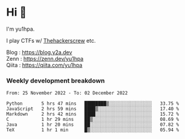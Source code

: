 # Hi 👋

I'm yu1hpa.

I play CTFs w/ [Thehackerscrew](https://www.thehackerscrew.team/) etc.

Blog : https://blog.y2a.dev  
Zenn : https://zenn.dev/yu1hpa  
Qiita : https://qiita.com/yu1hpa  

### Weekly development breakdown

<!--START_SECTION:waka-->

```text
From: 25 November 2022 - To: 02 December 2022

Python       5 hrs 47 mins   ████████▒░░░░░░░░░░░░░░░░   33.75 %
JavaScript   2 hrs 59 mins   ████▒░░░░░░░░░░░░░░░░░░░░   17.40 %
Markdown     2 hrs 42 mins   ████░░░░░░░░░░░░░░░░░░░░░   15.72 %
C            1 hr 29 mins    ██▒░░░░░░░░░░░░░░░░░░░░░░   08.69 %
Java         1 hr 20 mins    ██░░░░░░░░░░░░░░░░░░░░░░░   07.82 %
TeX          1 hr 1 min      █▒░░░░░░░░░░░░░░░░░░░░░░░   05.94 %
```

<!--END_SECTION:waka-->

